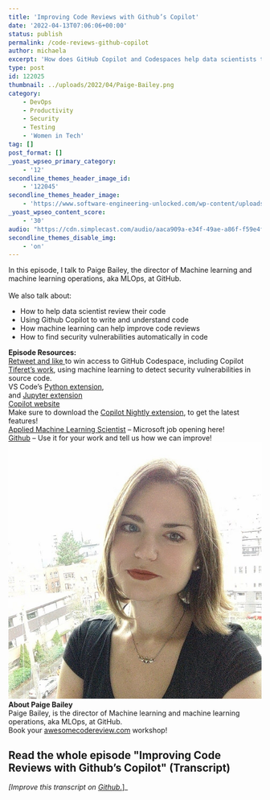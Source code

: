 ```yaml
---
title: 'Improving Code Reviews with Github’s Copilot'
date: '2022-04-13T07:06:06+00:00'
status: publish
permalink: /code-reviews-github-copilot
author: michaela
excerpt: 'How does GitHub Copilot and Codespaces help data scientists to write, understand, and review code?'
type: post
id: 122025
thumbnail: ../uploads/2022/04/Paige-Bailey.png
category:
    - DevOps
    - Productivity
    - Security
    - Testing
    - 'Women in Tech'
tag: []
post_format: []
_yoast_wpseo_primary_category:
    - '12'
secondline_themes_header_image_id:
    - '122045'
secondline_themes_header_image:
    - 'https://www.software-engineering-unlocked.com/wp-content/uploads/2022/04/Paige-Bailey-Background.jpg'
_yoast_wpseo_content_score:
    - '30'
audio: "https://cdn.simplecast.com/audio/aaca909a-e34f-49ae-a86f-f59e4fa807f0/episodes/d1dba0bb-cd80-4e39-8b3c-a0af5353c6ea/audio/e1a02d10-f71b-4403-a850-abadd584db69/default_tc.mp3"
secondline_themes_disable_img:
    - 'on'
---
```


<div class="episode-about">
In this episode, I talk to Paige Bailey, the director of Machine learning and machine learning operations, aka MLOps, at GitHub.
<br/> <br/>We also talk about:
<ul>
<li> How to help data scientist review their code</li>
<li> Using Github Copilot to write and understand code</li>
<li> How machine learning can help improve code reviews</li>
<li> How to find security vulnerabilities automatically in code</li>
</ul>
</div>
<div class=" episode-links">
<b>Episode Resources:</b><br/>
<a href="https://twitter.com/se_unlocked/status/1514303997326372869?s=20&t=RKmk4TOzAgd_Qhrt-pt_cw">Retweet and like </a>to win access to GitHub Codespace, including Copilot<br/>
<a href="https://github.blog/2022-02-17-leveraging-machine-learning-find-security-vulnerabilities/">Tiferet’s work</a>, using machine learning to detect security vulnerabilities in source code.<br/>
VS Code’s <a href="https://marketplace.visualstudio.com/items?itemName=ms-python.python">Python extension</a>,<br/>
and <a href="https://marketplace.visualstudio.com/items?itemName=ms-toolsai.jupyter">Jupyter extension</a><br/>
<a href="https://copilot.github.com/">Copilot website</a><br/>
Make sure to download the <a href="https://marketplace.visualstudio.com/items?itemName=GitHub.copilot-nightly">Copilot Nightly extension</a>, to get the latest features!<br/>
<a href="https://careers.microsoft.com/us/en/job/1054367/Applied-Machine-Learning-Scientist">Applied Machine Learning Scientist</a> – Microsoft job opening here!<br/>
<a href="https://github.com/login?return_to=https%3A%2F%2Fgithub.com%2Fauth%2Fgithub_editor%3Fredirect%3D%252Fgithub%252Fdev">Github</a> – Use it for your work and tell us how we can improve!<br/>
</div>

<div class="row pt-2 align-items-center">
<div class="col-4 guest-picture">
<img src="../uploads/2022/04/Paige-Bailey.png" alt="Picture of Paige Bailey"/>
</div>
<div class="col-8 guest-about">
<b>About Paige Bailey</b><br/>
Paige Bailey, is the director of Machine learning and machine learning operations, aka MLOps, at GitHub.
</div>
</div>

<div class="sponsorship">
Book your <a href="https://www.michaelagreiler.com/workshops">awesomecodereview.com</a> workshop!
</div> 

## Read the whole episode "Improving Code Reviews with Github’s  Copilot" (Transcript)

_\[Improve this transcript on [Github](https://github.com/mgreiler/se-unlocked/tree/master/Transcripts)_[.](https://github.com/mgreiler/se-unlocked/tree/master/Transcripts)\]_
